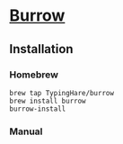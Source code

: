# [Burrow](https://github.com/TypingHare/burrow)

## Installation

### Homebrew

```shell
brew tap TypingHare/burrow
brew install burrow
burrow-install
```

### Manual

